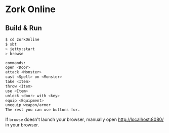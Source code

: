 # Zork Online #

## Build & Run ##

```sh
$ cd zorkOnline
$ sbt
> jetty:start
> browse

commands: 
open <Door>
attack <Monster>
cast <Spell> on <Monster>
take <Item>
throw <Item>
use <Item> 
unlock <door> with <key>
equip <Equipment>
unequip weapon/armor
The rest you can use buttons for.
```

If `browse` doesn't launch your browser, manually open [http://localhost:8080/](http://localhost:8080/) in your browser.




